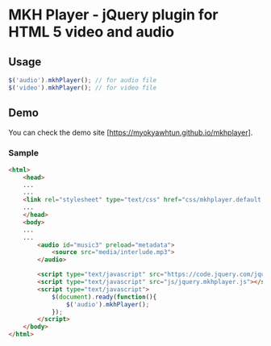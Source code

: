 # MKH Player - jQuery plugin for HTML 5 video and audio

## Usage

```javascript
$('audio').mkhPlayer(); // for audio file
$('video').mkhPlayer(); // for video file
```

## Demo

You can check the demo site [https://myokyawhtun.github.io/mkhplayer].

### Sample

```html
<html>
	<head>
	...
	...
	<link rel="stylesheet" type="text/css" href="css/mkhplayer.default.css"/>
	...
	</head>
	<body>
	...
	...
		<audio id="music3" preload="metadata">
			<source src="media/interlude.mp3">
		</audio>

		<script type="text/javascript" src="https://code.jquery.com/jquery-1.7.1.min.js"></script>
		<script type="text/javascript" src="js/jquery.mkhplayer.js"></script>
		<script type="text/javascript">
			$(document).ready(function(){
				$('audio').mkhPlayer();
			});
		</script>
	</body>
</html>
```
